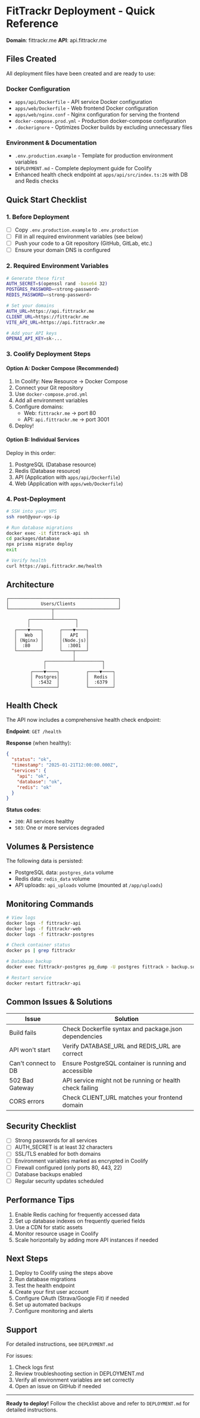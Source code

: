 # FitTrackr Deployment - Quick Reference

**Domain**: fittrackr.me
**API**: api.fittrackr.me

## Files Created

All deployment files have been created and are ready to use:

### Docker Configuration
- `apps/api/Dockerfile` - API service Docker configuration
- `apps/web/Dockerfile` - Web frontend Docker configuration
- `apps/web/nginx.conf` - Nginx configuration for serving the frontend
- `docker-compose.prod.yml` - Production docker-compose configuration
- `.dockerignore` - Optimizes Docker builds by excluding unnecessary files

### Environment & Documentation
- `.env.production.example` - Template for production environment variables
- `DEPLOYMENT.md` - Complete deployment guide for Coolify
- Enhanced health check endpoint at `apps/api/src/index.ts:26` with DB and Redis checks

## Quick Start Checklist

### 1. Before Deployment
- [ ] Copy `.env.production.example` to `.env.production`
- [ ] Fill in all required environment variables (see below)
- [ ] Push your code to a Git repository (GitHub, GitLab, etc.)
- [ ] Ensure your domain DNS is configured

### 2. Required Environment Variables
```bash
# Generate these first
AUTH_SECRET=$(openssl rand -base64 32)
POSTGRES_PASSWORD=<strong-password>
REDIS_PASSWORD=<strong-password>

# Set your domains
AUTH_URL=https://api.fittrackr.me
CLIENT_URL=https://fittrackr.me
VITE_API_URL=https://api.fittrackr.me

# Add your API keys
OPENAI_API_KEY=sk-...
```

### 3. Coolify Deployment Steps

#### Option A: Docker Compose (Recommended)
1. In Coolify: New Resource → Docker Compose
2. Connect your Git repository
3. Use `docker-compose.prod.yml`
4. Add all environment variables
5. Configure domains:
   - Web: `fittrackr.me` → port 80
   - API: `api.fittrackr.me` → port 3001
6. Deploy!

#### Option B: Individual Services
Deploy in this order:
1. PostgreSQL (Database resource)
2. Redis (Database resource)
3. API (Application with `apps/api/Dockerfile`)
4. Web (Application with `apps/web/Dockerfile`)

### 4. Post-Deployment
```bash
# SSH into your VPS
ssh root@your-vps-ip

# Run database migrations
docker exec -it fittrack-api sh
cd packages/database
npx prisma migrate deploy
exit

# Verify health
curl https://api.fittrackr.me/health
```

## Architecture

```
┌─────────────────────────────────────────┐
│            Users/Clients                │
└────────────────┬────────────────────────┘
                 │
        ┌────────┴────────┐
        │                 │
   ┌────▼────┐      ┌────▼────┐
   │   Web   │      │   API   │
   │ (Nginx) │      │(Node.js)│
   │  :80    │      │  :3001  │
   └─────────┘      └────┬────┘
                         │
              ┌──────────┴──────────┐
              │                     │
         ┌────▼────┐          ┌────▼────┐
         │ Postgres│          │  Redis  │
         │  :5432  │          │  :6379  │
         └─────────┘          └─────────┘
```

## Health Check

The API now includes a comprehensive health check endpoint:

**Endpoint**: `GET /health`

**Response** (when healthy):
```json
{
  "status": "ok",
  "timestamp": "2025-01-21T12:00:00.000Z",
  "services": {
    "api": "ok",
    "database": "ok",
    "redis": "ok"
  }
}
```

**Status codes**:
- `200`: All services healthy
- `503`: One or more services degraded

## Volumes & Persistence

The following data is persisted:
- PostgreSQL data: `postgres_data` volume
- Redis data: `redis_data` volume
- API uploads: `api_uploads` volume (mounted at `/app/uploads`)

## Monitoring Commands

```bash
# View logs
docker logs -f fittrackr-api
docker logs -f fittrackr-web
docker logs -f fittrackr-postgres

# Check container status
docker ps | grep fittrackr

# Database backup
docker exec fittrackr-postgres pg_dump -U postgres fittrack > backup.sql

# Restart service
docker restart fittrackr-api
```

## Common Issues & Solutions

| Issue | Solution |
|-------|----------|
| Build fails | Check Dockerfile syntax and package.json dependencies |
| API won't start | Verify DATABASE_URL and REDIS_URL are correct |
| Can't connect to DB | Ensure PostgreSQL container is running and accessible |
| 502 Bad Gateway | API service might not be running or health check failing |
| CORS errors | Check CLIENT_URL matches your frontend domain |

## Security Checklist

- [ ] Strong passwords for all services
- [ ] AUTH_SECRET is at least 32 characters
- [ ] SSL/TLS enabled for both domains
- [ ] Environment variables marked as encrypted in Coolify
- [ ] Firewall configured (only ports 80, 443, 22)
- [ ] Database backups enabled
- [ ] Regular security updates scheduled

## Performance Tips

1. Enable Redis caching for frequently accessed data
2. Set up database indexes on frequently queried fields
3. Use a CDN for static assets
4. Monitor resource usage in Coolify
5. Scale horizontally by adding more API instances if needed

## Next Steps

1. Deploy to Coolify using the steps above
2. Run database migrations
3. Test the health endpoint
4. Create your first user account
5. Configure OAuth (Strava/Google Fit) if needed
6. Set up automated backups
7. Configure monitoring and alerts

## Support

For detailed instructions, see `DEPLOYMENT.md`

For issues:
1. Check logs first
2. Review troubleshooting section in DEPLOYMENT.md
3. Verify all environment variables are set correctly
4. Open an issue on GitHub if needed

---

**Ready to deploy!** Follow the checklist above and refer to `DEPLOYMENT.md` for detailed instructions.
